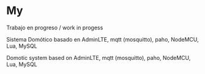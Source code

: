 # My

Trabajo en progreso / work in progess

Sistema Domótico basado en AdminLTE, mqtt (mosquitto), paho, NodeMCU, Lua, MySQL

Domotic system based on AdminLTE, mqtt (mosquitto), paho, NodeMCU, Lua, MySQL
